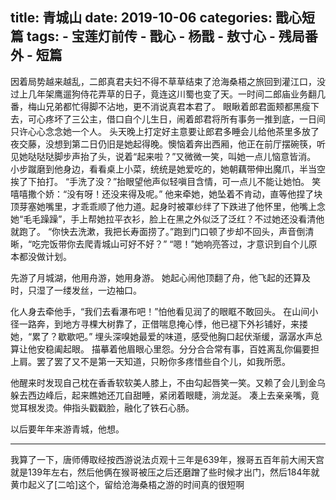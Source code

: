 title:	青城山
date:	2019-10-06
categories: 戬心短篇
tags:
	- 宝莲灯前传
	- 戬心
	- 杨戬
	- 敖寸心
	- 残局番外
	- 短篇
---

因着局势越来越乱，二郎真君夫妇不得不草草结束了沧海桑梧之旅回到灌江口，没过上几年架鹰遛狗侍花弄草的日子，竟连这川蜀也变了天。<!--more-->一时间二郎庙业务翻几番，梅山兄弟都忙得脚不沾地，更不消说真君本君了。
眼瞅着郎君面颊都黑瘦下去，可心疼坏了三公主，借口自个儿生日，闹着郎君将所有事务一推到底，一日间只许心心念念她一个人。
头天晚上打定好主意要让郎君多睡会儿给他茶里多放了夜交藤，没想到第二日仍旧是她起得晚。懊恼着奔出西厢，他正在前厅摆碗筷，听见她哒哒哒脚步声抬了头，说着“起来啦？”又微微一笑，叫她一点儿恼意皆消。
小步蹴磨到他身边，看看桌上小菜，统统是她爱吃的，她朝藕带伸出魔爪，半当空挨了下拍打。
“手洗了没？”抬眼望他声似轻嗔目含情，可一点儿不能让她怕。
笑嘻嘻撒个娇：“没有呀！还没来得及呢。”
他来牵她，她坠着不肯动，直等他捏了块顶芽塞她嘴里，才乖乖顺了他力道。起身时被罩纱绊了下跌进了他怀里，他嘴上念她“毛毛躁躁”，手上帮她拉平衣衫，脸上在黑之外似泛了泛红？不过她还没看清他就跑了。
“你快去洗漱，我把长寿面捞了。”跑到门口顿了步却不回头，声音倒清晰，“吃完饭带你去爬青城山可好不好？”
“嗯！”她响亮答过，才意识到自个儿原本都没做计划。

先游了月城湖，他用舟游，她用身游。
她起心闹他顶翻了舟，他飞起的还算及时，只湿了一缕发丝，一边袖口。

化人身去牵他手，“我们去看瀑布吧！”怕他看见润了的眼眶不敢回头。
在山间小径一路奔，到地方寻棵大树靠了，正借喘息掩心悸，他已褪下外衫铺好，来搂她，“累了？歇歇吧。”
埋头深嗅她最爱的味道，感受他胸口起伏渐缓，潺潺水声总算让他安稳阖起眼。
描摹着他眉眼心里怨。分分合合常有事，百姓离乱你偏要担上肩。罢了罢了又不是第一天知道，只盼你多疼惜些自个儿，如我所愿。

他醒来时发现自己枕在香香软软美人膝上，不由勾起唇笑一笑。又赖了会儿到金乌躲去西边峰后，起来瞧她还兀自甜睡，紧闭着眼睫，淌龙涎。
凑上去亲亲嘴，竟觉耳根发烫。伸指头戳戳脸，融化了铁石心肠。

以后要年年来游青城，他想。

---
我算了一下，唐师傅取经按西游说法贞观十三年是639年，猴哥五百年前大闹天宫就是139年左右，然后他俩在猴哥被压之后还磨蹭了些时候才出门，然后184年就黄巾起义了[二哈]这个，留给沧海桑梧之游的时间真的很短啊
